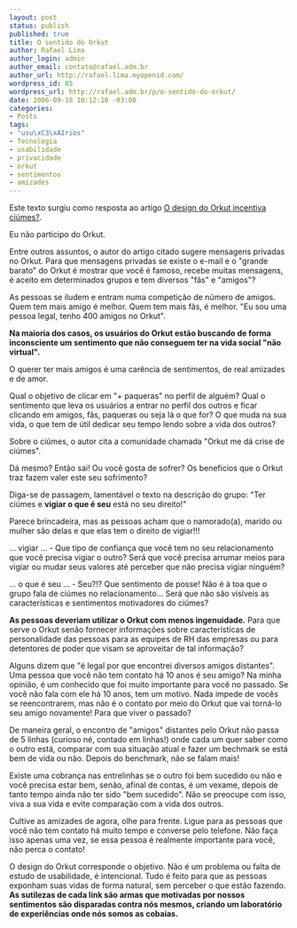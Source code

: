 ```yaml
--- 
layout: post
status: publish
published: true
title: O sentido do Orkut
author: Rafael Lima
author_login: admin
author_email: contato@rafael.adm.br
author_url: http://rafael.lima.myopenid.com/
wordpress_id: 85
wordpress_url: http://rafael.adm.br/p/o-sentido-do-orkut/
date: 2006-09-18 10:12:10 -03:00
categories: 
- Posts
tags: 
- "usu\xC3\xA1rios"
- Tecnologia
- usabilidade
- privacidade
- orkut
- sentimentos
- amizades
---
```

Este texto surgiu como resposta ao artigo <a href="http://www.usabilidoido.com.br/o_design_do_orkut_incentiva_ciumes_.html">O design do Orkut incentiva ciúmes?</a>.

Eu não participo do Orkut.

Entre outros assuntos, o autor do artigo citado sugere mensagens privadas no Orkut. Para que mensagens privadas se existe o e-mail e o "grande barato" do Orkut é mostrar que você é famoso, recebe muitas mensagens, é aceito em determinados grupos e tem diversos "fãs" e "amigos"?

As pessoas se iludem e entram numa competição de número de amigos. Quem tem mais amigo é melhor. Quem tem mais fãs, é melhor. "Eu sou uma pessoa legal, tenho 400 amigos no Orkut". 

<strong>Na maioria dos casos, os usuários do Orkut estão buscando de forma inconsciente um sentimento que não conseguem ter na vida social "não virtual".</strong>

O querer ter mais amigos é uma carência de sentimentos, de real amizades e de amor.

Qual o objetivo de clicar em "+ paqueras" no perfil de alguém? Qual o sentimento que leva os usuários a entrar no perfil dos outros e ficar clicando em amigos, fãs, paqueras ou seja lá o que for? O que muda na sua vida, o que tem de útil dedicar seu tempo lendo sobre a vida dos outros?

Sobre o ciúmes, o autor cita a comunidade chamada "Orkut me dá crise de ciúmes".

Dá mesmo? Então sai! Ou você gosta de sofrer? Os benefícios que o Orkut traz fazem valer este seu sofrimento?

Diga-se de passagem, lamentável o texto na descrição do grupo: "Ter ciúmes e <strong>vigiar o que é seu</strong> está no seu direito!"

Parece brincadeira, mas as pessoas acham que o namorado(a), marido ou mulher são delas e que elas tem o direito de vigiar!!!

... vigiar ... - Que tipo de confiança que você tem no seu relacionamento que você precisa vigiar o outro? Será que você precisa arrumar meios para vigiar ou mudar seus valores até perceber que não precisa vigiar ninguém?

... o que é seu ... - Seu?!? Que sentimento de posse! Não é à toa que o grupo fala de ciúmes no relacionamento... Será que não são visíveis as características e sentimentos motivadores do ciúmes?

<strong>As pessoas deveriam utilizar o Orkut com menos ingenuidade.</strong> Para que serve o Orkut senão fornecer informações sobre características de personalidade das pessoas para as equipes de RH das empresas ou para detentores de poder que visam se aproveitar de tal informação?

Alguns dizem que "é legal por que encontrei diversos amigos distantes". Uma pessoa que você não tem contato há 10 anos é seu amigo? Na minha opinião, é um conhecido que foi muito importante para você no passado. Se você não fala com ele há 10 anos, tem um motivo. Nada impede de vocês se reencontrarem, mas não é o contato por meio do Orkut que vai torná-lo seu amigo novamente! Para que viver o passado?

De maneira geral, o encontro de "amigos" distantes pelo Orkut não passa de 5 linhas (curioso né, contado em linhas!) onde cada um quer saber como o outro está, comparar com sua situação atual e fazer um bechmark se está bem de vida ou não. Depois do benchmark, não se falam mais!

Existe uma cobrança nas entrelinhas se o outro foi bem sucedido ou não e você precisa estar bem, senão, afinal de contas, é um vexame, depois de tanto tempo ainda não ter sido "bem sucedido". Não se preocupe com isso, viva a sua vida e evite comparação com a vida dos outros.

Cultive as amizades de agora, olhe para frente. Ligue para as pessoas que você não tem contato há muito tempo e converse pelo telefone. Não faça isso apenas uma vez, se essa pessoa é realmente importante para você, não perca o contato!

O design do Orkut corresponde o objetivo. Não é um problema ou falta de estudo de usabilidade, é intencional. Tudo é feito para que as pessoas exponham suas vidas de forma natural, sem perceber o que estão fazendo. <strong>As sutilezas de cada link são armas que motivadas por nossos sentimentos são disparadas contra nós mesmos, criando um laboratório de experiências onde nós somos as cobaias.</strong>
